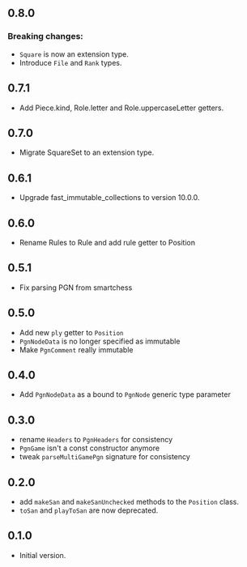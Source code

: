 ## 0.8.0

### Breaking changes:
- `Square` is now an extension type.
- Introduce `File` and `Rank` types.

## 0.7.1

- Add Piece.kind, Role.letter and Role.uppercaseLetter getters.

## 0.7.0

- Migrate SquareSet to an extension type.

## 0.6.1

- Upgrade fast_immutable_collections to version 10.0.0.

## 0.6.0

- Rename Rules to Rule and add rule getter to Position

## 0.5.1

- Fix parsing PGN from smartchess

## 0.5.0

- Add new `ply` getter to `Position`
- `PgnNodeData` is no longer specified as immutable
- Make `PgnComment` really immutable

## 0.4.0

- Add `PgnNodeData` as a bound to `PgnNode` generic type parameter

## 0.3.0

- rename `Headers` to `PgnHeaders` for consistency
- `PgnGame` isn't a const constructor anymore
- tweak `parseMultiGamePgn` signature for consistency

## 0.2.0

- add `makeSan` and `makeSanUnchecked` methods to the `Position` class.
- `toSan` and `playToSan` are now deprecated.

## 0.1.0

- Initial version.
